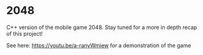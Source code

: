 # 2048
C++ version of the mobile game 2048. Stay tuned for a more in depth recap of this project!

See here: https://youtu.be/a-ranyWmiew for a demonstration of the game
